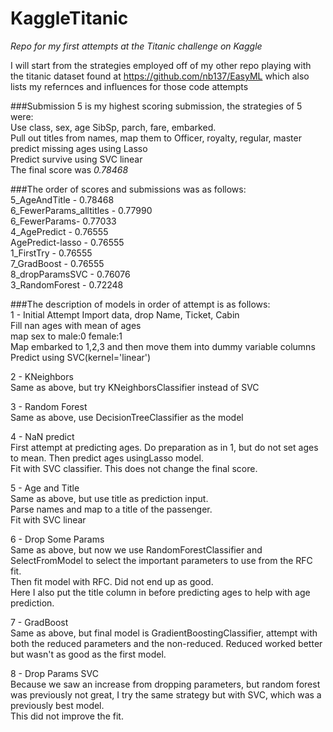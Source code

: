 # KaggleTitanic

*Repo for my first attempts at the Titanic challenge on Kaggle*

I will start from the strategies employed off of my other repo playing with the titanic dataset found at 
https://github.com/nb137/EasyML
which also lists my refernces and influences for those code attempts

###Submission 5 is my highest scoring submission, the strategies of 5 were:  
Use class, sex, age SibSp, parch, fare, embarked.  
Pull out titles from names, map them to Officer, royalty, regular, master  
predict missing ages using Lasso  
Predict survive using SVC linear  
The final score was _0.78468_  

###The order of scores and submissions was as follows:  
5_AgeAndTitle - 0.78468  
6_FewerParams_alltitles - 0.77990  
6_FewerParams- 0.77033  
4_AgePredict - 0.76555  
AgePredict-lasso - 0.76555  
1_FirstTry - 0.76555  
7_GradBoost - 0.76555  
8_dropParamsSVC - 0.76076  
3_RandomForest - 0.72248  


###The description of models in order of attempt is as follows:  
1 - Initial Attempt 
Import data, drop Name, Ticket, Cabin  
Fill nan ages with mean of ages  
map sex to male:0 female:1  
Map embarked to 1,2,3 and then move them into dummy variable columns  
Predict using SVC(kernel='linear')  

2 - KNeighbors  
Same as above, but try KNeighborsClassifier instead of SVC  

3 - Random Forest  
Same as above, use DecisionTreeClassifier as the model  

4 - NaN predict  
First attempt at predicting ages. Do preparation as in 1, but do not set ages to mean. Then predict ages usingLasso model.  
Fit with SVC classifier. This does not change the final score.  

5 - Age and Title  
Same as above, but use title as prediction input.  
Parse names and map to a title of the passenger.  
Fit with SVC linear  

6 - Drop Some Params  
Same as above, but now we use RandomForestClassifier and SelectFromModel to select the important parameters to use from the RFC fit.  
Then fit model with RFC. Did not end up as good.  
Here I also put the title column in before predicting ages to help with age prediction.  

7 - GradBoost  
Same as above, but final model is GradientBoostingClassifier, attempt with both the reduced parameters and the non-reduced. Reduced worked better but wasn't as good as the first model.  

8 - Drop Params SVC  
Because we saw an increase from dropping parameters, but random forest was previously not great, I try the same strategy but with SVC, which was a previously best model.  
This did not improve the fit.  

